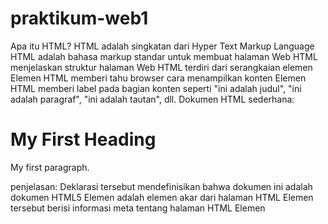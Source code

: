 # praktikum-web1
  Apa itu HTML?
HTML adalah singkatan dari Hyper Text Markup Language
HTML adalah bahasa markup standar untuk membuat halaman Web
HTML menjelaskan struktur halaman Web
HTML terdiri dari serangkaian elemen
Elemen HTML memberi tahu browser cara menampilkan konten
Elemen HTML memberi label pada bagian konten seperti "ini adalah judul", "ini adalah paragraf", "ini adalah tautan", dll.
  Dokumen HTML sederhana:
  <!DOCTYPE html>
<html>
<head>
<title> Page Title </title>
</head>
<body>
<h1>My First Heading</h1>
<p>My first paragraph.</p>
</body>
</html>
  penjelasan:
Deklarasi tersebut <!DOCTYPE html>mendefinisikan bahwa dokumen ini adalah dokumen HTML5
Elemen <html>adalah elemen akar dari halaman HTML
Elemen tersebut <head>berisi informasi meta tentang halaman HTML
Elemen <title>menentukan judul untuk halaman HTML (yang ditampilkan di bilah judul browser atau di tab halaman)
Elemen <body>mendefinisikan badan dokumen, dan merupakan wadah untuk semua konten yang terlihat, seperti judul, paragraf, gambar, hyperlink, tabel, daftar, dll.
Elemen <h1>mendefinisikan judul besar
Elemen <p>mendefinisikan paragraf
  Apa itu Elemen HTML?
Elemen HTML ditentukan oleh tag awal, beberapa konten, dan tag akhir:
< tagname > Konten ada di sini... < /tagname >
Elemen HTML adalah segalanya mulai dari tag awal hingga tag akhir:
<h1> Judul Pertama Saya </h1>​​
< p > Paragraf pertama saya. < /p >
Elemen HTML dapat disarangkan (artinya elemen dapat berisi elemen lain).
Semua dokumen HTML terdiri dari elemen HTML bersarang.
Contoh berikut berisi empat elemen HTML ( <html>, <body>, <h1> dan <p>) 
Elemennya <html>adalah elemen root dan mendefinisikan keseluruhan dokumen HTML. Ini memiliki tag awal <html>dan tag akhir </html>.
Lalu, di dalam <html>elemen tersebut terdapat <body> elemen  
Elemen <body>mendefinisikan isi dokumen. Ini memiliki tag awal <body>dan tag akhir </body>.
Kemudian, di dalam <body>elemen tersebut terdapat dua elemen lainnya: <h1>dan <p>  
Elemen <h1>mendefinisikan judul. Ini memiliki tag awal <h1>dan tag akhir </h1>  
Elemen <p>mendefinisikan paragraf. Ini memiliki tag awal <p>dan tag akhir </p>  
Elemen HTML yang tidak memiliki konten disebut elemen kosong.
Tag <br>mendefinisikan jeda baris, dan merupakan elemen kosong tanpa tag penutup  
Tag HTML tidak membedakan huruf besar dan kecil: <P>artinya sama dengan <p>.
Standar HTML tidak memerlukan tag huruf kecil, tetapi direkomendasikan huruf kecil dalam HTML
  Attributes HTML:
Semua elemen HTML dapat memiliki atribut
Atribut memberikan informasi tambahan tentang elemen
Atribut selalu ditentukan dalam tag awal
Atribut biasanya datang dalam pasangan nama/nilai seperti: name="value" 
Semua elemen HTML dapat memiliki atribut
Atribut hrefmenentukan <a>URL halaman yang dituju link tersebut
Atribut srcmenentukan <img>jalur ke gambar yang akan ditampilkan
Atribut widthdan heightmemberikan <img>informasi ukuran untuk gambar
Atribut altmenyediakan <img>teks alternatif untuk sebuah gambar
Atribut styledigunakan untuk menambahkan gaya ke suatu elemen, seperti warna, font, ukuran, dan lainnya
Atribut langtag <html>menyatakan bahasa halaman Web
Atribut titlemendefinisikan beberapa informasi tambahan tentang suatu elemen  
Beberapa perintah di HTML:
  - Heading HTML
Heading HTML ditentukan dengan tag <h1>to <h6>.
<h1>mendefinisikan judul yang paling penting. <h6>mendefinisikan judul yang paling tidak penting
input:
<!DOCTYPE html>
<html>
<body>
<h1>This is heading 1</h1>
<h2>This is heading 2</h2>
<h3>This is heading 3</h3>
<h4>This is heading 4</h4>
<h5>This is heading 5</h5>
<h6>This is heading 6</h6>
</body>
</html>
output:
  - Paragraf HTML
Paragraf HTML didefinisikan dengan <p>tag
input:
<!DOCTYPE html>
<html>
<body>
<p>This is a paragraph.</p>
<p>This is another paragraph.</p>
</body>
</html>
output:
  - Link HTML
Link HTML ditentukan dengan <a>tag
Tujuan link ditentukan dalam hrefatribut. 
Atribut digunakan untuk memberikan informasi tambahan tentang elemen HTML.  
input:
<!DOCTYPE html>
<html>
<body>
<h2>HTML Links</h2>
<a href="https://www.w3schools.com">This is a link</a>
</body>
</html>
output:
  - gambar HTML
Gambar HTML ditentukan dengan <img>tag.
File sumber ( src), teks alternatif ( alt), width, dan heightdisediakan sebagai atribut
input:
<!DOCTYPE html>
<html>
<body>
<h2>HTML Images</h2>
<p>HTML images are defined with the img tag:</p>
<img src="w3schools.jpg" alt="W3Schools.com" width="104" height="142">
</body>
</html>
output:
